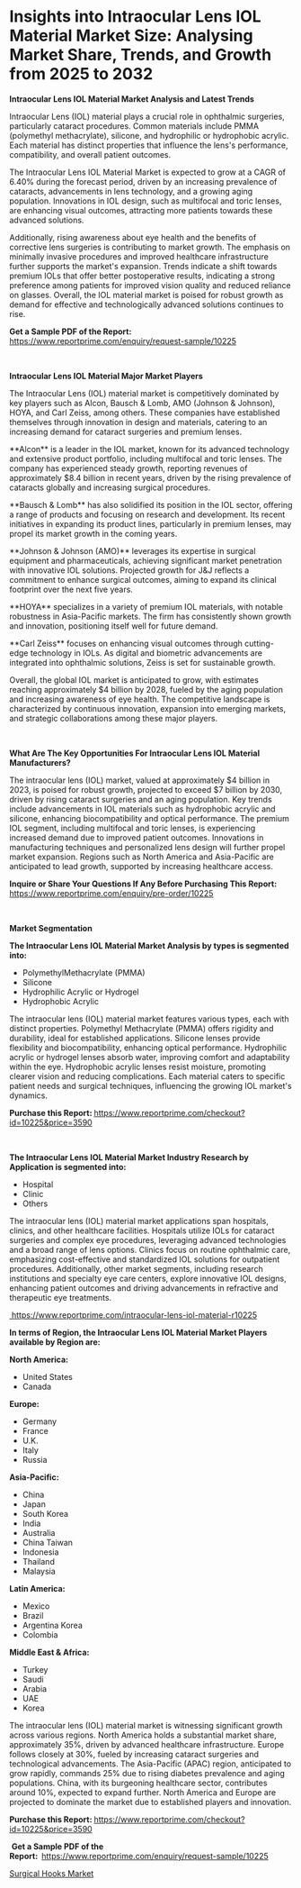 <p><h1>Insights into Intraocular Lens IOL Material Market Size: Analysing Market Share, Trends, and Growth from 2025 to 2032</h1></p><p><strong>Intraocular Lens IOL Material Market Analysis and Latest Trends</strong></p>
<p><p>Intraocular Lens (IOL) material plays a crucial role in ophthalmic surgeries, particularly cataract procedures. Common materials include PMMA (polymethyl methacrylate), silicone, and hydrophilic or hydrophobic acrylic. Each material has distinct properties that influence the lens's performance, compatibility, and overall patient outcomes.</p><p>The Intraocular Lens IOL Material Market is expected to grow at a CAGR of 6.40% during the forecast period, driven by an increasing prevalence of cataracts, advancements in lens technology, and a growing aging population. Innovations in IOL design, such as multifocal and toric lenses, are enhancing visual outcomes, attracting more patients towards these advanced solutions. </p><p>Additionally, rising awareness about eye health and the benefits of corrective lens surgeries is contributing to market growth. The emphasis on minimally invasive procedures and improved healthcare infrastructure further supports the market's expansion. Trends indicate a shift towards premium IOLs that offer better postoperative results, indicating a strong preference among patients for improved vision quality and reduced reliance on glasses. Overall, the IOL material market is poised for robust growth as demand for effective and technologically advanced solutions continues to rise.</p></p>
<p><strong>Get a Sample PDF of the Report:&nbsp;</strong> <a href="https://www.reportprime.com/enquiry/request-sample/10225?utm_campaign=2720&utm_medium=2&utm_source=Github&utm_content=ia&utm_term=20032025&utm_id=intraocular-lens-iol-material">https://www.reportprime.com/enquiry/request-sample/10225</a></p>
<p>&nbsp;</p>
<p><strong>Intraocular Lens IOL Material Major Market Players</strong></p>
<p><p>The Intraocular Lens (IOL) material market is competitively dominated by key players such as Alcon, Bausch & Lomb, AMO (Johnson & Johnson), HOYA, and Carl Zeiss, among others. These companies have established themselves through innovation in design and materials, catering to an increasing demand for cataract surgeries and premium lenses.</p><p>**Alcon** is a leader in the IOL market, known for its advanced technology and extensive product portfolio, including multifocal and toric lenses. The company has experienced steady growth, reporting revenues of approximately $8.4 billion in recent years, driven by the rising prevalence of cataracts globally and increasing surgical procedures.</p><p>**Bausch & Lomb** has also solidified its position in the IOL sector, offering a range of products and focusing on research and development. Its recent initiatives in expanding its product lines, particularly in premium lenses, may propel its market growth in the coming years.</p><p>**Johnson & Johnson (AMO)** leverages its expertise in surgical equipment and pharmaceuticals, achieving significant market penetration with innovative IOL solutions. Projected growth for J&J reflects a commitment to enhance surgical outcomes, aiming to expand its clinical footprint over the next five years.</p><p>**HOYA** specializes in a variety of premium IOL materials, with notable robustness in Asia-Pacific markets. The firm has consistently shown growth and innovation, positioning itself well for future demand.</p><p>**Carl Zeiss** focuses on enhancing visual outcomes through cutting-edge technology in IOLs. As digital and biometric advancements are integrated into ophthalmic solutions, Zeiss is set for sustainable growth.</p><p>Overall, the global IOL market is anticipated to grow, with estimates reaching approximately $4 billion by 2028, fueled by the aging population and increasing awareness of eye health. The competitive landscape is characterized by continuous innovation, expansion into emerging markets, and strategic collaborations among these major players.</p></p>
<p>&nbsp;</p>
<p><strong>What Are The Key Opportunities For Intraocular Lens IOL Material Manufacturers?</strong></p>
<p><p>The intraocular lens (IOL) market, valued at approximately $4 billion in 2023, is poised for robust growth, projected to exceed $7 billion by 2030, driven by rising cataract surgeries and an aging population. Key trends include advancements in IOL materials such as hydrophobic acrylic and silicone, enhancing biocompatibility and optical performance. The premium IOL segment, including multifocal and toric lenses, is experiencing increased demand due to improved patient outcomes. Innovations in manufacturing techniques and personalized lens design will further propel market expansion. Regions such as North America and Asia-Pacific are anticipated to lead growth, supported by increasing healthcare access.</p></p>
<p><strong>Inquire or Share Your Questions If Any Before Purchasing This Report:</strong> <a href="https://www.reportprime.com/enquiry/pre-order/10225?utm_campaign=2720&utm_medium=2&utm_source=Github&utm_content=ia&utm_term=20032025&utm_id=intraocular-lens-iol-material">https://www.reportprime.com/enquiry/pre-order/10225</a></p>
<p>&nbsp;</p>
<p><strong>Market Segmentation</strong></p>
<p><strong>The Intraocular Lens IOL Material Market Analysis by types is segmented into:</strong></p>
<p><ul><li>PolymethylMethacrylate (PMMA)</li><li>Silicone</li><li>Hydrophilic Acrylic or Hydrogel</li><li>Hydrophobic Acrylic</li></ul></p>
<p><p>The intraocular lens (IOL) material market features various types, each with distinct properties. Polymethyl Methacrylate (PMMA) offers rigidity and durability, ideal for established applications. Silicone lenses provide flexibility and biocompatibility, enhancing optical performance. Hydrophilic acrylic or hydrogel lenses absorb water, improving comfort and adaptability within the eye. Hydrophobic acrylic lenses resist moisture, promoting clearer vision and reducing complications. Each material caters to specific patient needs and surgical techniques, influencing the growing IOL market's dynamics.</p></p>
<p><strong>Purchase this Report:&nbsp;</strong><a href="https://www.reportprime.com/checkout?id=10225&price=3590&utm_campaign=2720&utm_medium=2&utm_source=Github&utm_content=ia&utm_term=20032025&utm_id=intraocular-lens-iol-material">https://www.reportprime.com/checkout?id=10225&price=3590</a></p>
<p>&nbsp;</p>
<p><strong>The Intraocular Lens IOL Material Market Industry Research by Application is segmented into:</strong></p>
<p><ul><li>Hospital</li><li>Clinic</li><li>Others</li></ul></p>
<p><p>The intraocular lens (IOL) material market applications span hospitals, clinics, and other healthcare facilities. Hospitals utilize IOLs for cataract surgeries and complex eye procedures, leveraging advanced technologies and a broad range of lens options. Clinics focus on routine ophthalmic care, emphasizing cost-effective and standardized IOL solutions for outpatient procedures. Additionally, other market segments, including research institutions and specialty eye care centers, explore innovative IOL designs, enhancing patient outcomes and driving advancements in refractive and therapeutic eye treatments.</p></p>
<p><a href="https://www.reportprime.com/intraocular-lens-iol-material-r10225?utm_campaign=2720&utm_medium=2&utm_source=Github&utm_content=ia&utm_term=20032025&utm_id=intraocular-lens-iol-material">&nbsp;https://www.reportprime.com/intraocular-lens-iol-material-r10225</a></p>
<p><strong>In terms of Region, the Intraocular Lens IOL Material Market Players available by Region are:</strong></p>
<p>
    <p> <strong> North America: </strong>
        <ul>
            <li>United States</li>
            <li>Canada</li>
        </ul>
        </p> 
    <p> <strong> Europe: </strong>
        <ul>
            <li>Germany</li>
            <li>France</li>
            <li>U.K.</li>
            <li>Italy</li>
            <li>Russia</li>
        </ul>
        </p> 
    <p> <strong> Asia-Pacific: </strong>
        <ul>
            <li>China</li>
            <li>Japan</li>
            <li>South Korea</li>
            <li>India</li>
            <li>Australia</li>
            <li>China Taiwan</li>
            <li>Indonesia</li>
            <li>Thailand</li>
            <li>Malaysia</li>
        </ul>
        </p> 
    <p> <strong> Latin America: </strong>
        <ul>
            <li>Mexico</li>
            <li>Brazil</li>
            <li>Argentina Korea</li>
            <li>Colombia</li>
        </ul>
        </p> 
    <p> <strong> Middle East & Africa: </strong>
        <ul>
            <li>Turkey</li>
            <li>Saudi</li>
            <li>Arabia</li>
            <li>UAE</li>
            <li>Korea</li>
        </ul>
    </p>
    </p>
<p><p>The intraocular lens (IOL) material market is witnessing significant growth across various regions. North America holds a substantial market share, approximately 35%, driven by advanced healthcare infrastructure. Europe follows closely at 30%, fueled by increasing cataract surgeries and technological advancements. The Asia-Pacific (APAC) region, anticipated to grow rapidly, commands 25% due to rising diabetes prevalence and aging populations. China, with its burgeoning healthcare sector, contributes around 10%, expected to expand further. North America and Europe are projected to dominate the market due to established players and innovation.</p></p>
<p><strong>Purchase this Report: </strong><a href="https://www.reportprime.com/checkout?id=10225&price=3590&utm_campaign=2720&utm_medium=2&utm_source=Github&utm_content=ia&utm_term=20032025&utm_id=intraocular-lens-iol-material">https://www.reportprime.com/checkout?id=10225&price=3590</a></p>
<p>&nbsp;<strong>Get a Sample PDF of the Report:&nbsp;&nbsp;</strong><a href="https://www.reportprime.com/enquiry/request-sample/10225?utm_campaign=2720&utm_medium=2&utm_source=Github&utm_content=ia&utm_term=20032025&utm_id=intraocular-lens-iol-material">https://www.reportprime.com/enquiry/request-sample/10225</a></p>
<p><strong></strong></p>
<p><p><a href="https://github.com/houltngake/Market-Research-Report-List-1/blob/main/surgical-hooks-market.md?utm_campaign=2720&utm_medium=2&utm_source=Github&utm_content=ia&utm_term=20032025&utm_id=intraocular-lens-iol-material">Surgical Hooks Market</a></p></p>